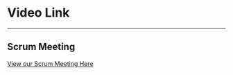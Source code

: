 # Video Link 
---
## Scrum Meeting
[View our Scrum Meeting Here](https://vimeo.com/user108075357/review/388505304/c832515e4e)
